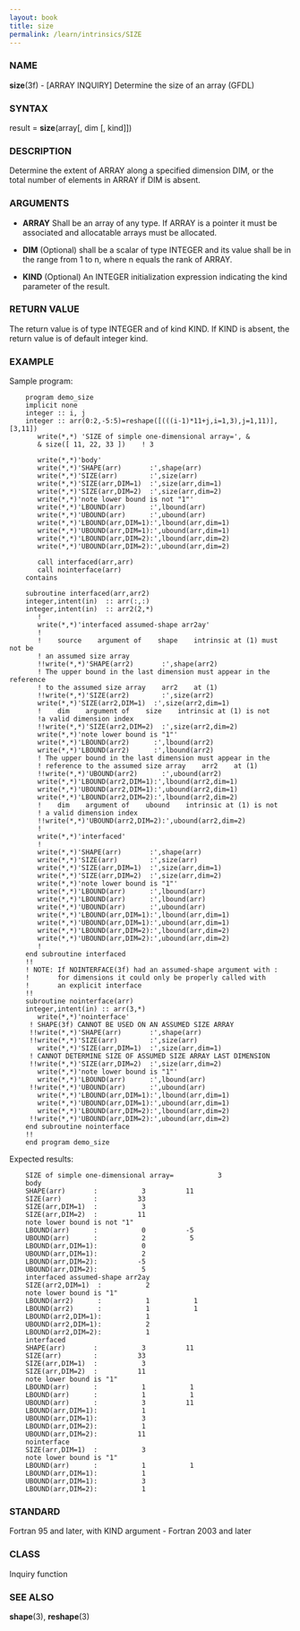 ```yaml
---
layout: book
title: size
permalink: /learn/intrinsics/SIZE
---
```

### NAME

__size__(3f) - \[ARRAY INQUIRY\] Determine the size of an array
(GFDL)

### SYNTAX

result = __size__(array\[, dim \[, kind\]\])

### DESCRIPTION

Determine the extent of ARRAY along a specified dimension DIM, or the
total number of elements in ARRAY if DIM is absent.

### ARGUMENTS

  - __ARRAY__
    Shall be an array of any type. If ARRAY is a pointer it must be
    associated and allocatable arrays must be allocated.

  - __DIM__
    (Optional) shall be a scalar of type INTEGER and its value shall be
    in the range from 1 to n, where n equals the rank of ARRAY.

  - __KIND__
    (Optional) An INTEGER initialization expression indicating the kind
    parameter of the result.

### RETURN VALUE

The return value is of type INTEGER and of kind KIND. If KIND is absent,
the return value is of default integer kind.

### EXAMPLE

Sample program:

```
    program demo_size
    implicit none
    integer :: i, j
    integer :: arr(0:2,-5:5)=reshape([(((i-1)*11+j,i=1,3),j=1,11)],[3,11])
       write(*,*) 'SIZE of simple one-dimensional array=', &
       & size([ 11, 22, 33 ])    ! 3

       write(*,*)'body'
       write(*,*)'SHAPE(arr)       :',shape(arr)
       write(*,*)'SIZE(arr)        :',size(arr)
       write(*,*)'SIZE(arr,DIM=1)  :',size(arr,dim=1)
       write(*,*)'SIZE(arr,DIM=2)  :',size(arr,dim=2)
       write(*,*)'note lower bound is not "1"'
       write(*,*)'LBOUND(arr)      :',lbound(arr)
       write(*,*)'UBOUND(arr)      :',ubound(arr)
       write(*,*)'LBOUND(arr,DIM=1):',lbound(arr,dim=1)
       write(*,*)'UBOUND(arr,DIM=1):',ubound(arr,dim=1)
       write(*,*)'LBOUND(arr,DIM=2):',lbound(arr,dim=2)
       write(*,*)'UBOUND(arr,DIM=2):',ubound(arr,dim=2)

       call interfaced(arr,arr)
       call nointerface(arr)
    contains

    subroutine interfaced(arr,arr2)
    integer,intent(in)  :: arr(:,:)
    integer,intent(in)  :: arr2(2,*)
       !
       write(*,*)'interfaced assumed-shape arr2ay'
       !
       !    source    argument of    shape    intrinsic at (1) must not be
       ! an assumed size array
       !!write(*,*)'SHAPE(arr2)       :',shape(arr2)
       ! The upper bound in the last dimension must appear in the reference
       ! to the assumed size array    arr2    at (1)
       !!write(*,*)'SIZE(arr2)        :',size(arr2)
       write(*,*)'SIZE(arr2,DIM=1)  :',size(arr2,dim=1)
       !    dim    argument of    size    intrinsic at (1) is not
       !a valid dimension index
       !!write(*,*)'SIZE(arr2,DIM=2)  :',size(arr2,dim=2)
       write(*,*)'note lower bound is "1"'
       write(*,*)'LBOUND(arr2)      :',lbound(arr2)
       write(*,*)'LBOUND(arr2)      :',lbound(arr2)
       ! The upper bound in the last dimension must appear in the
       ! reference to the assumed size array    arr2    at (1)
       !!write(*,*)'UBOUND(arr2)      :',ubound(arr2)
       write(*,*)'LBOUND(arr2,DIM=1):',lbound(arr2,dim=1)
       write(*,*)'UBOUND(arr2,DIM=1):',ubound(arr2,dim=1)
       write(*,*)'LBOUND(arr2,DIM=2):',lbound(arr2,dim=2)
       !    dim    argument of    ubound    intrinsic at (1) is not
       ! a valid dimension index
       !!write(*,*)'UBOUND(arr2,DIM=2):',ubound(arr2,dim=2)
       !
       write(*,*)'interfaced'
       !
       write(*,*)'SHAPE(arr)       :',shape(arr)
       write(*,*)'SIZE(arr)        :',size(arr)
       write(*,*)'SIZE(arr,DIM=1)  :',size(arr,dim=1)
       write(*,*)'SIZE(arr,DIM=2)  :',size(arr,dim=2)
       write(*,*)'note lower bound is "1"'
       write(*,*)'LBOUND(arr)      :',lbound(arr)
       write(*,*)'LBOUND(arr)      :',lbound(arr)
       write(*,*)'UBOUND(arr)      :',ubound(arr)
       write(*,*)'LBOUND(arr,DIM=1):',lbound(arr,dim=1)
       write(*,*)'UBOUND(arr,DIM=1):',ubound(arr,dim=1)
       write(*,*)'LBOUND(arr,DIM=2):',lbound(arr,dim=2)
       write(*,*)'UBOUND(arr,DIM=2):',ubound(arr,dim=2)
       !
    end subroutine interfaced
    !!
    ! NOTE: If NOINTERFACE(3f) had an assumed-shape argument with :
    !       for dimensions it could only be properly called with
    !       an explicit interface
    !!
    subroutine nointerface(arr)
    integer,intent(in) :: arr(3,*)
       write(*,*)'nointerface'
     ! SHAPE(3f) CANNOT BE USED ON AN ASSUMED SIZE ARRAY
     !!write(*,*)'SHAPE(arr)       :',shape(arr)
     !!write(*,*)'SIZE(arr)        :',size(arr)
       write(*,*)'SIZE(arr,DIM=1)  :',size(arr,dim=1)
     ! CANNOT DETERMINE SIZE OF ASSUMED SIZE ARRAY LAST DIMENSION
     !!write(*,*)'SIZE(arr,DIM=2)  :',size(arr,dim=2)
       write(*,*)'note lower bound is "1"'
       write(*,*)'LBOUND(arr)      :',lbound(arr)
     !!write(*,*)'UBOUND(arr)      :',ubound(arr)
       write(*,*)'LBOUND(arr,DIM=1):',lbound(arr,dim=1)
       write(*,*)'UBOUND(arr,DIM=1):',ubound(arr,dim=1)
       write(*,*)'LBOUND(arr,DIM=2):',lbound(arr,dim=2)
     !!write(*,*)'UBOUND(arr,DIM=2):',ubound(arr,dim=2)
    end subroutine nointerface
    !!
    end program demo_size

```

Expected results:

```
    SIZE of simple one-dimensional array=           3
    body
    SHAPE(arr)       :           3          11
    SIZE(arr)        :          33
    SIZE(arr,DIM=1)  :           3
    SIZE(arr,DIM=2)  :          11
    note lower bound is not "1"
    LBOUND(arr)      :           0          -5
    UBOUND(arr)      :           2           5
    LBOUND(arr,DIM=1):           0
    UBOUND(arr,DIM=1):           2
    LBOUND(arr,DIM=2):          -5
    UBOUND(arr,DIM=2):           5
    interfaced assumed-shape arr2ay
    SIZE(arr2,DIM=1)  :           2
    note lower bound is "1"
    LBOUND(arr2)      :           1           1
    LBOUND(arr2)      :           1           1
    LBOUND(arr2,DIM=1):           1
    UBOUND(arr2,DIM=1):           2
    LBOUND(arr2,DIM=2):           1
    interfaced
    SHAPE(arr)       :           3          11
    SIZE(arr)        :          33
    SIZE(arr,DIM=1)  :           3
    SIZE(arr,DIM=2)  :          11
    note lower bound is "1"
    LBOUND(arr)      :           1           1
    LBOUND(arr)      :           1           1
    UBOUND(arr)      :           3          11
    LBOUND(arr,DIM=1):           1
    UBOUND(arr,DIM=1):           3
    LBOUND(arr,DIM=2):           1
    UBOUND(arr,DIM=2):          11
    nointerface
    SIZE(arr,DIM=1)  :           3
    note lower bound is "1"
    LBOUND(arr)      :           1           1
    LBOUND(arr,DIM=1):           1
    UBOUND(arr,DIM=1):           3
    LBOUND(arr,DIM=2):           1
```

### STANDARD

Fortran 95 and later, with KIND argument - Fortran 2003 and later

### CLASS

Inquiry function

### SEE ALSO

__shape__(3), __reshape__(3)
